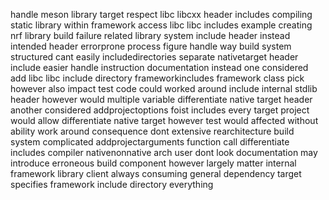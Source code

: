 handle meson library target respect libc libcxx header includes compiling static library within framework access libc libc includes example creating nrf library build failure related library system include header instead intended header errorprone process figure handle way build system structured cant easily includedirectories separate nativetarget header include easier handle instruction documentation instead one considered add libc libc include directory frameworkincludes framework class pick however also impact test code could worked around include internal stdlib header however would multiple variable differentiate native target header another considered addprojectoptions foist includes every target project would allow differentiate native target however test would affected without ability work around consequence dont extensive rearchitecture build system complicated addprojectarguments function call differentiate includes compiler nativenonnative arch user dont look documentation may introduce erroneous build component however largely matter internal framework library client always consuming general dependency target specifies framework include directory everything